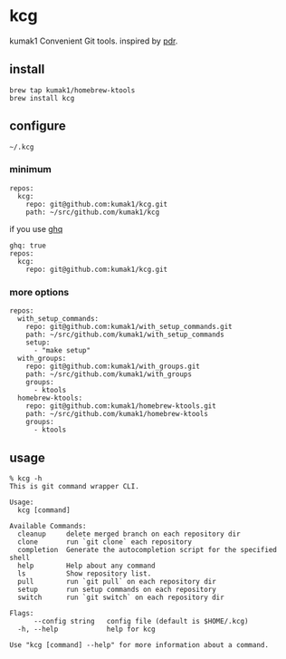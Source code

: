 # kcg

kumak1 Convenient Git tools.
inspired by [pdr](https://github.com/pyama86/pdr).

## install

```shell
brew tap kumak1/homebrew-ktools 
brew install kcg
```

## configure

`~/.kcg`

### minimum

```shell
repos:
  kcg:
    repo: git@github.com:kumak1/kcg.git
    path: ~/src/github.com/kumak1/kcg
```

if you use [ghq](https://github.com/x-motemen/ghq)

```shell
ghq: true
repos:
  kcg:
    repo: git@github.com:kumak1/kcg.git
```

### more options

```shell
repos:
  with_setup_commands:
    repo: git@github.com:kumak1/with_setup_commands.git
    path: ~/src/github.com/kumak1/with_setup_commands
    setup:
      - "make setup"
  with_groups:
    repo: git@github.com:kumak1/with_groups.git
    path: ~/src/github.com/kumak1/with_groups
    groups:
      - ktools
  homebrew-ktools:
    repo: git@github.com:kumak1/homebrew-ktools.git
    path: ~/src/github.com/kumak1/homebrew-ktools
    groups:
      - ktools
```

## usage

```shell
% kcg -h
This is git command wrapper CLI.

Usage:
  kcg [command]

Available Commands:
  cleanup     delete merged branch on each repository dir
  clone       run `git clone` each repository
  completion  Generate the autocompletion script for the specified shell
  help        Help about any command
  ls          Show repository list.
  pull        run `git pull` on each repository dir
  setup       run setup commands on each repository
  switch      run `git switch` on each repository dir

Flags:
      --config string   config file (default is $HOME/.kcg)
  -h, --help            help for kcg

Use "kcg [command] --help" for more information about a command.

```
